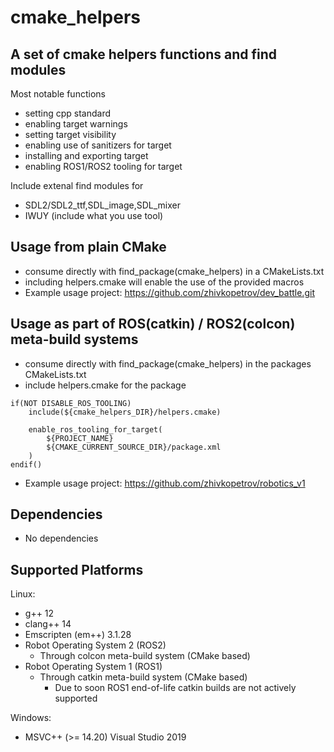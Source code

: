 # cmake_helpers

## A set of cmake helpers functions and find modules

Most notable functions
- setting cpp standard
- enabling target warnings
- setting target visibility
- enabling use of sanitizers for target
- installing and exporting target
- enabling ROS1/ROS2 tooling for target

Include extenal find modules for
- SDL2/SDL2_ttf,SDL_image,SDL_mixer
- IWUY (include what you use tool)


## Usage from plain CMake
- consume directly with find_package(cmake_helpers) in a CMakeLists.txt
- including helpers.cmake will enable the use of the provided macros
- Example usage project: https://github.com/zhivkopetrov/dev_battle.git

## Usage as part of ROS(catkin) / ROS2(colcon) meta-build systems
- consume directly with find_package(cmake_helpers) in the packages CMakeLists.txt
- include helpers.cmake for the package
```
if(NOT DISABLE_ROS_TOOLING)
	include(${cmake_helpers_DIR}/helpers.cmake)
	
    enable_ros_tooling_for_target(
        ${PROJECT_NAME}
        ${CMAKE_CURRENT_SOURCE_DIR}/package.xml
    )
endif()
```
- Example usage project: https://github.com/zhivkopetrov/robotics_v1

## Dependencies
- No dependencies

## Supported Platforms
Linux:
  - g++ 12
  - clang++ 14
  - Emscripten (em++) 3.1.28
  - Robot Operating System 2 (ROS2)
    - Through colcon meta-build system (CMake based)
  - Robot Operating System 1 (ROS1)
    - Through catkin meta-build system (CMake based)
      - Due to soon ROS1 end-of-life catkin builds are not actively supported

Windows:
  - MSVC++ (>= 14.20) Visual Studio 2019
